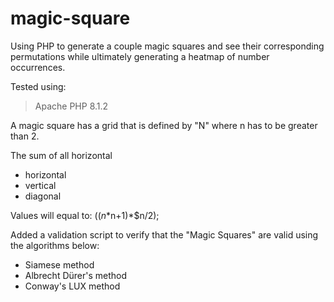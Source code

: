 # magic-square
Using PHP to generate a couple magic squares and see their corresponding permutations while ultimately generating a heatmap of number occurrences. 

Tested using:
> Apache
> PHP 8.1.2

A magic square has a grid that is defined by "N" where n has to be greater than 2. 

The sum of all horizontal 
- horizontal
- vertical
- diagonal

Values will equal to:  (($n*$n+1)*$n/2);

Added a validation script to verify that the "Magic Squares" are valid using the algorithms below:

- Siamese method
- Albrecht Dürer's method
- Conway's LUX method
